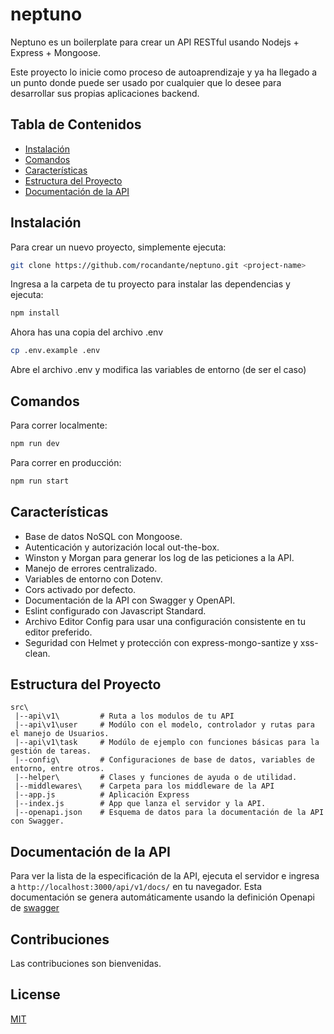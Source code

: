 # neptuno

Neptuno es un boilerplate para crear un API RESTful usando Nodejs + Express + Mongoose.

Este proyecto lo inicie como proceso de autoaprendizaje y ya ha llegado a un punto donde puede ser usado por cualquier que lo desee para desarrollar sus propias aplicaciones backend.

## Tabla de Contenidos

- [Instalación](#instalación)
- [Comandos](#comandos)
- [Características](#características)
- [Estructura del Proyecto](#estructura-del-proyecto)
- [Documentación de la API](#documentación-de-la-api)

## Instalación

Para crear un nuevo proyecto, simplemente ejecuta:

```bash
git clone https://github.com/rocandante/neptuno.git <project-name>
```

Ingresa a la carpeta de tu proyecto para instalar las dependencias y ejecuta:

```bash
npm install
```

Ahora has una copia del archivo .env

```bash
cp .env.example .env
```

Abre el archivo .env y modifica las variables de entorno (de ser el caso)

## Comandos

Para correr localmente:

```bash
npm run dev
```

Para correr en producción:

```bash
npm run start
```

## Características

- Base de datos NoSQL con Mongoose.
- Autenticación y autorización local out-the-box.
- Winston y Morgan para generar los log de las peticiones a la API.
- Manejo de errores centralizado.
- Variables de entorno con Dotenv.
- Cors activado por defecto.
- Documentación de la API con Swagger y OpenAPI.
- Eslint configurado con Javascript Standard.
- Archivo Editor Config para usar una configuración consistente en tu editor preferido.
- Seguridad con Helmet y protección con express-mongo-santize y xss-clean.

## Estructura del Proyecto

```
src\
 |--api\v1\         # Ruta a los modulos de tu API
 |--api\v1\user     # Modúlo con el modelo, controlador y rutas para el manejo de Usuarios.
 |--api\v1\task     # Modúlo de ejemplo con funciones básicas para la gestión de tareas.
 |--config\         # Configuraciones de base de datos, variables de entorno, entre otros.
 |--helper\         # Clases y funciones de ayuda o de utilidad.
 |--middlewares\    # Carpeta para los middleware de la API
 |--app.js          # Aplicación Express
 |--index.js        # App que lanza el servidor y la API.
 |--openapi.json    # Esquema de datos para la documentación de la API con Swagger.

```

## Documentación de la API

Para ver la lista de la especificación de la API, ejecuta el servidor e ingresa a `http://localhost:3000/api/v1/docs/` en tu navegador. Esta documentación se genera automáticamente usando la definición Openapi de [swagger](https://swagger.io/)

## Contribuciones

Las contribuciones son bienvenidas.

## License

[MIT](LICENSE)
